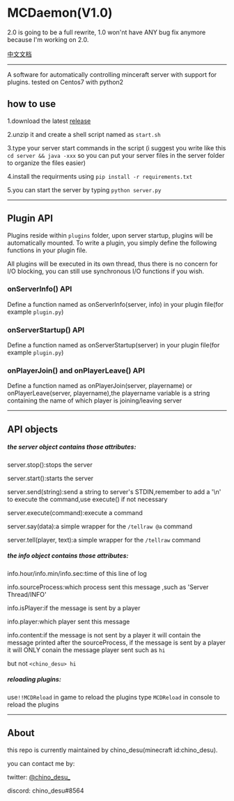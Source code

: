 # MCDaemon(V1.0)
2.0 is going to be a full rewrite, 1.0 won'nt have ANY bug fix anymore because I'm working on 2.0.

[中文文档](https://github.com/kafuuchino-desu/MCDaemon/blob/master/README_cn.md)

----------

A software for automatically controlling minceraft server with support for plugins.
tested on Centos7 with python2

## how to use

1.download the latest [release](https://github.com/kafuuchino-desu/MCDaemon/releases)  

2.unzip it and create a shell script named as `start.sh`   

3.type your server start commands in the script (i suggest you write like this `cd server && java -xxx` so you can put your server files in the server folder to organize the files easier)

4.install the requirments using `pip install -r requirements.txt`

5.you can start the server by typing `python server.py`

------

## Plugin API

Plugins reside within `plugins` folder, upon server startup, plugins will be automatically mounted. To write a plugin, you simply define the following functions in your plugin file.

All plugins will be executed in its own thread, thus there is no concern for I/O blocking, you can still use synchronous I/O functions if you wish.

### onServerInfo() API

Define a function named as onServerInfo(server, info) in your plugin file(for example `plugin.py`)  

### onServerStartup() API

Define a function named as onServerStartup(server) in your plugin file(for example `plugin.py`)  

### onPlayerJoin() and onPlayerLeave() API

Define a function named as onPlayerJoin(server, playername) or onPlayerLeave(server, playername),the playername variable is a string containing the name of which player is joining/leaving server

----------

## API objects

##### the server object contains those attributes:

server.stop():stops the server

server.start():starts the server

server.send(string):send a string to server's STDIN,remember to add a '\n' to execute the command,use execute() if not necessary

server.execute(command):execute a command

server.say(data):a simple wrapper for the `/tellraw @a` command

server.tell(player, text):a simple wrapper for the `/tellraw` command

##### the info object contains those attributes:

info.hour/info.min/info.sec:time of this line of log

info.sourceProcess:which process sent this message ,such as 'Server Thread/INFO'

info.isPlayer:if the message is sent by a player

info.player:which player sent this message

info.content:if the message is not sent by a player it will contain the message printed after the sourceProcess, if the message is sent by a player it will ONLY conain the message player sent such as `hi`

but not `<chino_desu> hi`

##### reloading plugins:

use`!!MCDReload` in game to reload the plugins
type `MCDReload` in console to reload the plugins

-----

## About

this repo is currently maintained by chino_desu(minecraft id:chino_desu).

you can contact me by:

twitter: [@chino_desu_](https://twitter.com/chino_desu_)

discord: chino_desu#8564
